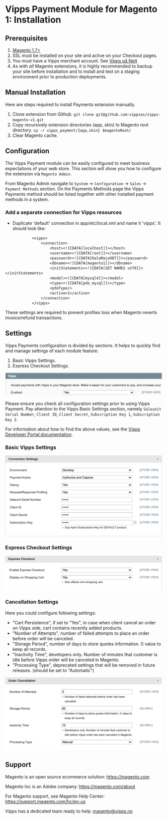 # Vipps Payment Module for Magento 1: Installation

## Prerequisites

1. [Magento 1.7+](https://devdocs.magento.com/guides/m1x/install/installing_install.html)
1. SSL must be installed on your site and active on your Checkout pages.
1. You must have a Vipps merchant account. See [Vipps på Nett](https://www.vipps.no/bedrift/vipps-pa-nett)
1. As with _all_ Magento extensions, it is highly recommended to backup your site before installation and to install and test on a staging environment prior to production deployments.

## Manual Installation

Here are steps required to install Payments extension manually.

1. Clone extension from Github. `git clone git@github.com:vippsas/vipps-magento-v1.git`
1. Copy recursively extension directories (app, skin) to Magento root directory. `cp -r vipps_payment/{app,skin} $magentoRoot/`
1. Clear Magento cache.

## Configuration

The Vipps Payment module can be easily configured to meet business expectations of your web store. This section will show you how to configure the extension via `Magento Admin`.

From Magento Admin navigate to `System` -> `Configuration` -> `Sales` -> `Payment Methods` section. On the Payments Methods page the Vipps Payments method should be listed together with other installed payment methods in a system.

### Add a separate connection for Vipps resources
* Duplicate 'default' connection in app/etc/local.xml and name it 'vipps'. It should look like:
```         
            <vipps>
                <connection>
                    <host><![CDATA[localhost]]></host>
                    <username><![CDATA[root]]></username>
                    <password><![CDATA[KalaMaja987]]></password>
                    <dbname><![CDATA[magento1]]></dbname>
                    <initStatements><![CDATA[SET NAMES utf8]]></initStatements>
                    <model><![CDATA[mysql4]]></model>
                    <type><![CDATA[pdo_mysql]]></type>
                    <pdoType/>
                    <active>1</active>
                </connection>
            </vipps>
```

These settings are required to prevent profiles loss when Magento reverts invoice/refund transactions.

## Settings

Vipps Payments configuration is divided by sections. It helps to quickly find and manage settings of each module feature:

1. Basic Vipps Settings.
1. Express Checkout Settings.

![Screenshot of Vipps Settings](docs/vipps_method_v2.png)

Please ensure you check all configuration settings prior to using Vipps Payment. Pay attention to the Vipps Basic Settings section, namely `Saleunit Serial Number`, `Client ID`, `Client Secret`, `Subscription Key 1`, `Subscription Key 2`.

For information about how to find the above values, see the [Vipps Developer Portal documentation](https://github.com/vippsas/vipps-developers/blob/master/vipps-developer-portal-getting-started.md).

### Basic Vipps Settings

![Screenshot of Basic Vipps Settings](docs/vipps_basic_v2.png)

### Express Checkout Settings

![Screenshot of Express Vipps Settings](docs/express_checkout_v2.png)

### Cancellation Settings

Here you could configure following settings:

- "Cart Persistence", if set to "Yes", in case when client cancel an order on Vipps side, cart contains recently added products.
- "Number of Attempts", number of failed attempts to place an order before order will be canceled.
- "Storage Period", number of days to store quotes information. 0 value to keep all records.
- "Inactivity Time", developers only. Number of minutes that customer is idle before Vipps order will be canceled in Magento.
- "Processing Type", deprecated settings that will be removed in future releases. (should be set to "Automatic")

![Screenshot of Cancellation Settings](docs/cancellation_v2.png)

## Support

Magento is an open source ecommerce solution: https://magento.com

Magento Inc is an Adobe company: https://magento.com/about

For Magento support, see Magento Help Center: https://support.magento.com/hc/en-us

Vipps has a dedicated team ready to help: magento@vipps.no
